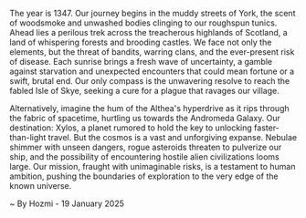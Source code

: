 
The year is 1347.  Our journey begins in the muddy streets of York, the scent of woodsmoke and unwashed bodies clinging to our roughspun tunics.  Ahead lies a perilous trek across the treacherous highlands of Scotland, a land of whispering forests and brooding castles. We face not only the elements, but the threat of bandits, warring clans, and the ever-present risk of disease.  Each sunrise brings a fresh wave of uncertainty, a gamble against starvation and unexpected encounters that could mean fortune or a swift, brutal end.  Our only compass is the unwavering resolve to reach the fabled Isle of Skye, seeking a cure for a plague that ravages our village.

Alternatively, imagine the hum of the Althea's hyperdrive as it rips through the fabric of spacetime, hurtling us towards the Andromeda Galaxy.  Our destination: Xylos, a planet rumored to hold the key to unlocking faster-than-light travel.  But the cosmos is a vast and unforgiving expanse.  Nebulae shimmer with unseen dangers, rogue asteroids threaten to pulverize our ship, and the possibility of encountering hostile alien civilizations looms large.  Our mission, fraught with unimaginable risks, is a testament to human ambition, pushing the boundaries of exploration to the very edge of the known universe.

~ By Hozmi - 19 January 2025
